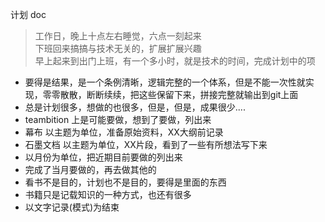 计划 doc
> 工作日，晚上十点左右睡觉，六点一刻起来   
> 下班回来搞搞与技术无关的，扩展扩展兴趣   
> 早上起来到出门上班，有一个多小时，就是技术的时间，完成计划中的项

- 要得是结果，是一个条例清晰，逻辑完整的一个体系，但是不能一次性就实现，零零散散，断断续续，把这些保留下来，拼接完整就输出到git上面
- 总是计划很多，想做的也很多，但是，但是，成果很少....
- teambition 上是可能要做，想到了要做，列出来
- 幕布 以主题为单位，准备原始资料，XX大纲前记录
- 石墨文档 以主题为单位，XX片段，看到了一些有所想法写下来
- 以月份为单位，把近期目前要做的列出来
- 完成了当月要做的，再去做其他的
- 看书不是目的，计划也不是目的，要得是里面的东西
- 书籍只是记载知识的一种方式，也还有很多
- 以文字记录(模式)为结束